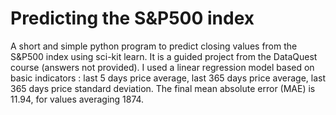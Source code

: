 # Predicting the S&amp;P500 index
A short and simple python program to predict closing values from the S&amp;P500 index using sci-kit learn. It is a guided project from the DataQuest course (answers not provided).
I used a linear regression model based on basic indicators : last 5 days price average, last 365 days price average, last 365 days price standard deviation.
The final mean absolute error (MAE) is 11.94, for values averaging 1874.
